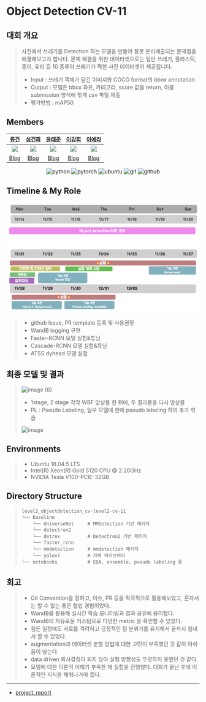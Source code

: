# Object Detection CV-11

## 대회 개요
> 사진에서 쓰레기를 Detection 하는 모델을 만들어 잘못 분리배출되는 문제점을 해결해보고자 합니다. 문제 해결을 위한 데이터셋으로는 일반 쓰레기, 플라스틱, 종이, 유리 등 10 종류의 쓰레기가 찍힌 사진 데이터셋이 제공됩니다.
> - Input : 쓰레기 객체가 담긴 이미지와 COCO format의 bbox annotation
> - Output : 모델은 bbox 좌표, 카테고리, score 값을 return, 이를 submission 양식에 맞게 csv 파일 제출
> - 평가방법 : mAP50

## Members
| [류건](https://github.com/jerry-ryu) | [심건희](https://github.com/jane79) | [윤태준](https://github.com/ta1231) | [이강희](https://github.com/ganghe74) | [이예라](https://github.com/Yera10) |
| :-: | :-: | :-: | :-: | :-: | 
| <img src="https://avatars.githubusercontent.com/u/62556539?v=4" width="200"> | <img src="https://avatars.githubusercontent.com/u/48004826?v=4" width="200"> | <img src="https://avatars.githubusercontent.com/u/54363784?v=4"  width="200"> | <img src="https://avatars.githubusercontent.com/u/30896956?v=4" width="200"> | <img src="https://avatars.githubusercontent.com/u/57178359?v=4" width="200"> |  
|[Blog](https://kkwong-guin.tistory.com/)  |[Blog](https://velog.io/@goodheart50)|[Blog](https://velog.io/@ta1231)| [Blog](https://dddd.ac/blog) | [Blog](https://yedoong.tistory.com/) |

<div align="center">

![python](http://img.shields.io/badge/Python-000000?style=flat-square&logo=Python)
![pytorch](http://img.shields.io/badge/PyTorch-000000?style=flat-square&logo=PyTorch)
![ubuntu](http://img.shields.io/badge/Ubuntu-000000?style=flat-square&logo=Ubuntu)
![git](http://img.shields.io/badge/Git-000000?style=flat-square&logo=Git)
![github](http://img.shields.io/badge/Github-000000?style=flat-square&logo=Github)

</div align="center">

## Timeline & My Role
![timeline](image\prj_timeline.png)
> - github Issue, PR template 등록 및 사용권장
> - WandB logging 구현
> - Faster-RCNN 모델 실험&튜닝
> - Cascade-RCNN 모델 실험&튜닝
> - ATSS dyhead 모델 실험

## 최종 모델 및 결과
> ![image (6)](https://user-images.githubusercontent.com/48004826/205533073-b9e1c4ec-2fb0-4653-8097-f8a923e53719.png)
> - 1stage, 2 stage 각각 WBF 앙상블 한 뒤에, 두 결과물을 다시 앙상블
> - PL : Pseudo Labeling, 일부 모델에 한해 pseudo labeling 하여 추가 학습
> 
> ![image](https://user-images.githubusercontent.com/62556539/205196491-ecdcabd1-e4eb-4ff8-8607-61205d9b4ac6.png)


## Environments
> - Ubuntu 18.04.5 LTS
> - Intel(R) Xeon(R) Gold 5120 CPU @ 2.20GHz
> - NVIDIA Tesla V100-PCIE-32GB

## Directory Structure
> ```CMD
> level2_objectdetection_cv-level2-cv-11
> └── baseline
>     └── UniverseNet     # MMDetection 기반 패키지
>     └── detectron2
>     └── detrex          # Detectron2 기반 패키지
>     └── faster_rcnn   
>     └── mmdetection     # mmdetection 패키지
>     └── yolov7          # 자체 라이브러리
> └── notebooks           # EDA, ensemble, pseudo labeling 등
> ```

## 회고
> - Git Convention을 정하고, 이슈, PR 등을 적극적으로 활용해보았고, 혼자서는 할 수 없는 좋은 협업 경험이었다.
> - WandB를 활용해 실시간 학습 모니터링과 결과 공유에 용이했다. 
> - WandB의 자유로운 커스텀으로 다양한 metric 을 확인할 수 있었다. 
> - 힘든 일정에도 서로를 격려하고 긍정적인 팀 분위기를 유지해서 끝까지 힘내서 할 수 있었다.
> - augmentation과 데이터셋 분할 방법에 대한 고민이 부족했던 것 같아 아쉬움이 남는다. 
> - data driven 의사결정이 되지 않아 실험 방향성도 뚜렷하지 못했던 것 같다. 
> - 모델에 대한 이론적 이해가 부족한 채 실험을 진행했다. 대회가 끝난 후에 이론적인 지식을 채워나가야 겠다. 

---
- [project_report](https://excessive-help-ce8.notion.site/b41d8c9e26b64e8f9e18b529ebc1f287)